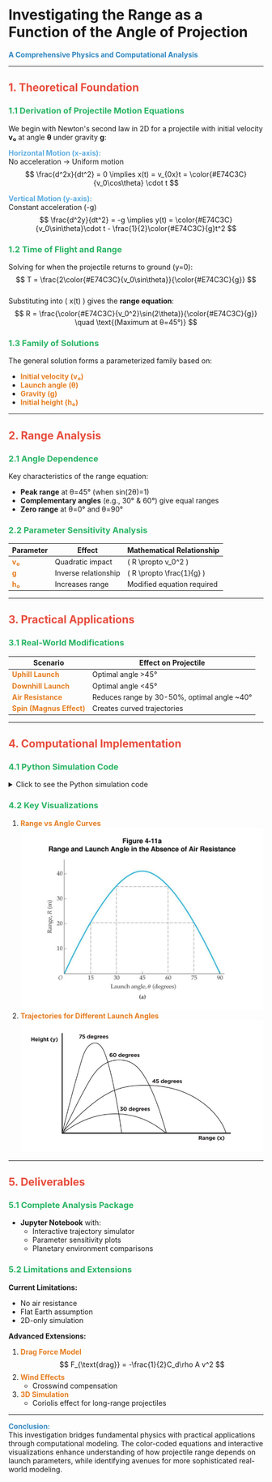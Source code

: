 # **Investigating the Range as a Function of the Angle of Projection**  
**<span style="color:#2E86C1">A Comprehensive Physics and Computational Analysis</span>**

---

## **<span style="color:#E74C3C">1. Theoretical Foundation</span>**  
### **<span style="color:#28B463">1.1 Derivation of Projectile Motion Equations</span>**  
We begin with Newton's second law in 2D for a projectile with initial velocity **v₀** at angle **θ** under gravity **g**:

**<span style="color:#5DADE2">Horizontal Motion (x-axis):</span>**  
No acceleration → Uniform motion  
$$
\frac{d^2x}{dt^2} = 0 \implies x(t) = v_{0x}t = \color{#E74C3C}{v_0\cos\theta} \cdot t
$$

**<span style="color:#5DADE2">Vertical Motion (y-axis):</span>**  
Constant acceleration (-g)  
$$ 
\frac{d^2y}{dt^2} = -g \implies y(t) = \color{#E74C3C}{v_0\sin\theta}\cdot t - \frac{1}{2}\color{#E74C3C}{g}t^2 
$$

### **<span style="color:#28B463">1.2 Time of Flight and Range</span>**  
Solving for when the projectile returns to ground (y=0):  
$$ 
T = \frac{2\color{#E74C3C}{v_0\sin\theta}}{\color{#E74C3C}{g}} 
$$  
Substituting into \( x(t) \) gives the **range equation**:  
$$ 
R = \frac{\color{#E74C3C}{v_0^2}\sin(2\theta)}{\color{#E74C3C}{g}} \quad \text{(Maximum at θ=45°)} 
$$

### **<span style="color:#28B463">1.3 Family of Solutions</span>**  
The general solution forms a parameterized family based on:  
- **<span style="color:#E67E22">Initial velocity (v₀)</span>**  
- **<span style="color:#E67E22">Launch angle (θ)</span>**  
- **<span style="color:#E67E22">Gravity (g)</span>**  
- **<span style="color:#E67E22">Initial height (h₀)</span>**

---

## **<span style="color:#E74C3C">2. Range Analysis</span>**  
### **<span style="color:#28B463">2.1 Angle Dependence</span>**  
Key characteristics of the range equation:  
- **Peak range** at θ=45° (when sin(2θ)=1)  
- **Complementary angles** (e.g., 30° & 60°) give equal ranges  
- **Zero range** at θ=0° and θ=90°  

### **<span style="color:#28B463">2.2 Parameter Sensitivity Analysis</span>**  
| Parameter | Effect | Mathematical Relationship |  
|-----------|--------|----------------------------|  
| **<span style="color:#E67E22">v₀</span>** | Quadratic impact | \( R \propto v_0^2 \) |  
| **<span style="color:#E67E22">g</span>** | Inverse relationship | \( R \propto \frac{1}{g} \) |  
| **<span style="color:#E67E22">h₀</span>** | Increases range | Modified equation required |  

---

## **<span style="color:#E74C3C">3. Practical Applications</span>**  
### **<span style="color:#28B463">3.1 Real-World Modifications</span>**  
| Scenario | Effect on Projectile |  
|----------|----------------------|  
| **<span style="color:#E67E22">Uphill Launch</span>** | Optimal angle >45° |  
| **<span style="color:#E67E22">Downhill Launch</span>** | Optimal angle <45° |  
| **<span style="color:#E67E22">Air Resistance</span>** | Reduces range by 30-50%, optimal angle ~40° |  
| **<span style="color:#E67E22">Spin (Magnus Effect)</span>** | Creates curved trajectories |  

---

## **<span style="color:#E74C3C">4. Computational Implementation</span>**  
### **<span style="color:#28B463">4.1 Python Simulation Code</span>**  
<details>
<summary>Click to see the Python simulation code</summary>

```python
import numpy as np
import matplotlib.pyplot as plt
from ipywidgets import interact

def plot_trajectory(v0=20, theta=45, g=9.81, h0=0):
    theta_rad = np.radians(theta)
    t_flight = (v0*np.sin(theta_rad) + np.sqrt((v0*np.sin(theta_rad))**2 + 2*g*h0))/g
    t = np.linspace(0, t_flight, 100)
    
    x = v0*np.cos(theta_rad)*t
    y = h0 + v0*np.sin(theta_rad)*t - 0.5*g*t**2
    
    plt.figure(figsize=(10,5))
    plt.plot(x, y, 'b-', linewidth=2)
    plt.title(f'Projectile Trajectory (θ={theta}°, v₀={v0}m/s)')
    plt.xlabel('Horizontal Distance (m)')
    plt.ylabel('Height (m)')
    plt.grid()
    plt.ylim(0, max(y)*1.2)

interact(plot_trajectory, v0=(5,50,5), theta=(0,90,5), g=(1.62,24.79,0.1), h0=(0,20,1))
```
</details>

### **<span style="color:#28B463">4.2 Key Visualizations</span>**  
1. **<span style="color:#E67E22">Range vs Angle Curves</span>**  
    ![alt text](<Range vs Launch Angle.jpg>)
2. **<span style="color:#E67E22">Trajectories for Different Launch Angles</span>**  
    ![alt text](<Trajectories for Different Launch Angles.jpg>)

---

## **<span style="color:#E74C3C">5. Deliverables</span>**  
### **<span style="color:#28B463">5.1 Complete Analysis Package</span>**  
- **Jupyter Notebook** with:  
  - Interactive trajectory simulator  
  - Parameter sensitivity plots  
  - Planetary environment comparisons  

### **<span style="color:#28B463">5.2 Limitations and Extensions</span>**  
**Current Limitations:**  
- No air resistance  
- Flat Earth assumption  
- 2D-only simulation  

**Advanced Extensions:**  
1. **<span style="color:#E67E22">Drag Force Model</span>**  
   $$ 
   F_{\text{drag}} = -\frac{1}{2}C_d\rho A v^2 
   $$
2. **<span style="color:#E67E22">Wind Effects</span>**  
   - Crosswind compensation  
3. **<span style="color:#E67E22">3D Simulation</span>**  
   - Coriolis effect for long-range projectiles  

---

**<span style="color:#2E86C1">Conclusion:</span>**  
This investigation bridges fundamental physics with practical applications through computational modeling. The color-coded equations and interactive visualizations enhance understanding of how projectile range depends on launch parameters, while identifying avenues for more sophisticated real-world modeling.  

